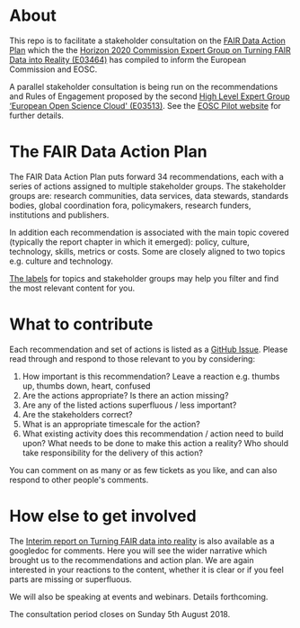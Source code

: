 # About

This repo is to facilitate a stakeholder consultation on the [FAIR Data Action Plan](https://doi.org/10.5281/zenodo.1285290) which the the [Horizon 2020 Commission Expert Group on Turning FAIR Data into Reality (E03464)](http://ec.europa.eu/transparency/regexpert/index.cfm?do=groupDetail.groupDetail&groupID=3464) has compiled to inform the European Commission and EOSC. 

A parallel stakeholder consultation is being run on the recommendations and Rules of Engagement proposed by the second [High Level Expert Group ‘European Open Science Cloud' (E03513)](http://ec.europa.eu/transparency/regexpert/index.cfm?do=groupDetail.groupDetail&groupID=3513). See the [EOSC Pilot website](https://eoscpilot.eu/open-consultation) for further details.

# The FAIR Data Action Plan

The FAIR Data Action Plan puts forward 34 recommendations, each with a series of actions assigned to multiple stakeholder groups. The stakeholder groups are: research communities, data services, data stewards, standards bodies, global coordination fora, policymakers, research funders, institutions and publishers.

In addition each recommendation is associated with the main topic covered (typically the report chapter in which it emerged): policy, culture, technology, skills, metrics or costs. Some are closely aligned to two topics e.g. culture and technology. 

[The labels](https://github.com/FAIR-Data-EG/Action-Plan/labels) for topics and stakeholder groups may help you filter and find the most relevant content for you. 

# What to contribute

Each recommendation and set of actions is listed as a [GitHub Issue](https://github.com/FAIR-Data-EG/Action-Plan/issues?q=is%3Aissue+is%3Aopen+sort%3Acreated-asc). Please read through and respond to those relevant to you by considering:
1. How important is this recommendation? Leave a reaction e.g. thumbs up, thumbs down, heart, confused
2. Are the actions appropriate? Is there an action missing?
3. Are any of the listed actions superfluous / less important?
4. Are the stakeholders correct?
5. What is an appropriate timescale for the action?
6. What existing activity does this recommendation / action need to build upon? What needs to be done to make this action a reality? Who should take responsibility for the delivery of this action?

You can comment on as many or as few tickets as you like, and can also respond to other people's comments. 

# How else to get involved

The [Interim report on Turning FAIR data into reality](https://docs.google.com/document/d/1FcnBOPUm-9gW3gjF18FDoPNUvIn-ojduLeLe0Y8yEH8/) is also available as a googledoc for comments. Here you will see the wider narrative which brought us to the recommendations and action plan. We are again interested in your reactions to the content, whether it is clear or if you feel parts are missing or superfluous.

We will also be speaking at events and webinars. Details forthcoming.

The consultation period closes on Sunday 5th August 2018.

